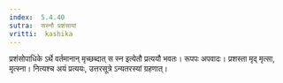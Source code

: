 ```yaml
---
index:  5.4.40
sutra:  सस्नौ प्रशंसायां
vritti:  kashika 
---
```


प्रशंसोपाधिके ऽर्थे वर्तमानान् मृच्छब्दात् स स्न इत्येतौ प्रत्ययौ भवतः। रूपपः अपवादः। प्रशस्ता मृद् मृत्सा, मृत्स्ना। नित्यश्च अयं प्रत्ययः, उत्तरसूत्रे ऽन्यतरस्यां ग्रहणात्।

